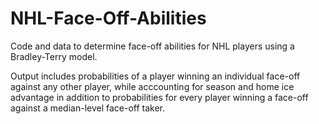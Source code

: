 # NHL-Face-Off-Abilities
Code and data to determine face-off abilities for NHL players using a Bradley-Terry model.

Output includes probabilities of a player winning an individual face-off against any other player, while acccounting for season and home ice advantage in addition to probabilities for every player winning a face-off against a median-level face-off taker.
